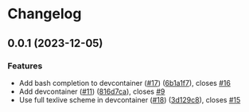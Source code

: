 # Changelog

## 0.0.1 (2023-12-05)


### Features

* Add bash completion to devcontainer ([#17](https://github.com/jhatler/jhatler/issues/17)) ([6b1a1f7](https://github.com/jhatler/jhatler/commit/6b1a1f794dd39083faa6f74b902356db7cf02067)), closes [#16](https://github.com/jhatler/jhatler/issues/16)
* Add devcontainer ([#11](https://github.com/jhatler/jhatler/issues/11)) ([816d7ca](https://github.com/jhatler/jhatler/commit/816d7caf6f7ad94aefee3429d56b42ccb256af52)), closes [#9](https://github.com/jhatler/jhatler/issues/9)
* Use full texlive scheme in devcontainer ([#18](https://github.com/jhatler/jhatler/issues/18)) ([3d129c8](https://github.com/jhatler/jhatler/commit/3d129c8d6cd01ad6dd9118fe4c44d69a9326eef4)), closes [#15](https://github.com/jhatler/jhatler/issues/15)
